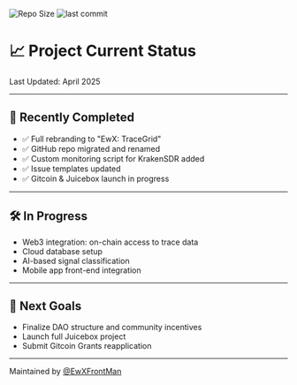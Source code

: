 ![Repo Size](https://img.shields.io/github/repo-size/EwX-TraceGrid/ewx-tracegrid)
![last commit](https://img.shields.io/github/last-commit/EwX-TraceGrid/ewx-tracegrid)

# 📈 Project Current Status
Last Updated: April 2025

---

## 🚀 Recently Completed

- ✅ Full rebranding to "EwX: TraceGrid"
- ✅ GitHub repo migrated and renamed
- ✅ Custom monitoring script for KrakenSDR added
- ✅ Issue templates updated
- ✅ Gitcoin & Juicebox launch in progress

---

## 🛠️ In Progress

- Web3 integration: on-chain access to trace data
- Cloud database setup
- AI-based signal classification
- Mobile app front-end integration

---

## 🎯 Next Goals

- Finalize DAO structure and community incentives
- Launch full Juicebox project
- Submit Gitcoin Grants reapplication

---

Maintained by [@EwXFrontMan](https://github.com/EwXFrontMan)
